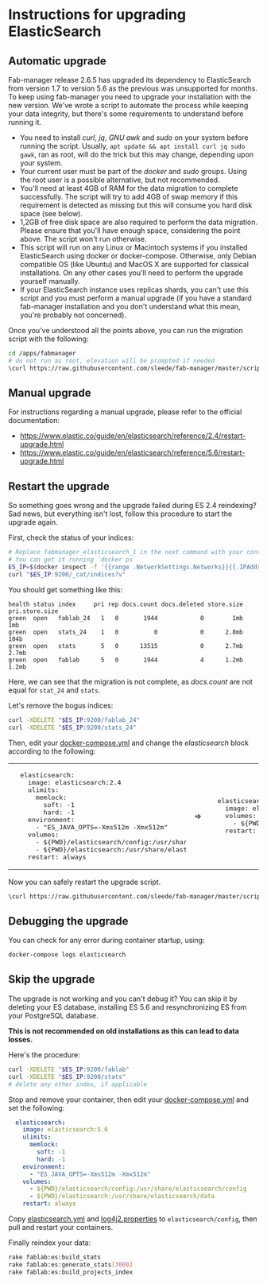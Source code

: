 # Instructions for upgrading ElasticSearch

## Automatic upgrade

Fab-manager release 2.6.5 has upgraded its dependency to ElasticSearch from version 1.7 to version 5.6 as the previous was unsupported for months.
To keep using fab-manager you need to upgrade your installation with the new version.
We've wrote a script to automate the process while keeping your data integrity, but there's some requirements to understand before running it.

- You need to install *curl*, *jq*, *GNU awk* and *sudo* on your system before running the script. 
  Usually, `apt update && apt install curl jq sudo gawk`, ran as root, will do the trick but this may change, depending upon your system.
- Your current user must be part of the *docker* and *sudo* groups. 
  Using the root user is a possible alternative, but not recommended.
- You'll need at least 4GB of RAM for the data migration to complete successfully.
  The script will try to add 4GB of swap memory if this requirement is detected as missing but this will consume you hard disk space (see below).
- 1,2GB of free disk space are also required to perform the data migration.
  Please ensure that you'll have enough space, considering the point above. The script won't run otherwise.
- This script will run on any Linux or Macintoch systems if you installed ElasticSearch using docker or docker-compose.
  Otherwise, only Debian compatible OS (like Ubuntu) and MacOS X are supported for classical installations. On any other cases you'll need to perform the upgrade yourself manually.
- If your ElasticSearch instance uses replicas shards, you can't use this script and you must perform a manual upgrade (if you have a standard fab-manager installation and you don't understand what this mean, you're probably not concerned).

Once you've understood all the points above, you can run the migration script with the following:

```bash
cd /apps/fabmanager
# do not run as root, elevation will be prompted if needed
\curl https://raw.githubusercontent.com/sleede/fab-manager/master/scripts/elastic-upgrade.sh | bash
```

## Manual upgrade

For instructions regarding a manual upgrade, please refer to the official documentation:

- https://www.elastic.co/guide/en/elasticsearch/reference/2.4/restart-upgrade.html
- https://www.elastic.co/guide/en/elasticsearch/reference/5.6/restart-upgrade.html

## Restart the upgrade

So something goes wrong and the upgrade failed during ES 2.4 reindexing? 
Sad news, but everything isn't lost, follow this procedure to start the upgrade again.

First, check the status of your indices:

```bash
# Replace fabmanager_elasticsearch_1 in the next command with your container's name. 
# You can get it running `docker ps`
ES_IP=$(docker inspect -f '{{range .NetworkSettings.Networks}}{{.IPAddress}}{{end}}' fabmanager_elasticsearch_1)
curl "$ES_IP:9200/_cat/indices?v"
```

You should get something like this:
```
health status index     pri rep docs.count docs.deleted store.size pri.store.size 
green  open   fablab_24   1   0       1944            0        1mb            1mb 
green  open   stats_24    1   0          0            0      2.8mb           104b 
green  open   stats       5   0      13515            0      2.7mb          2.7mb 
green  open   fablab      5   0       1944            4      1.2mb          1.2mb 
```

Here, we can see that the migration is not complete, as *docs.count* are not equal for `stat_24` and `stats`.

Let's remove the bogus indices:

```bash
curl -XDELETE "$ES_IP:9200/fablab_24"
curl -XDELETE "$ES_IP:9200/stats_24"
```

Then, edit your [docker-compose.yml](../docker/docker-compose.yml) and change the *elasticsearch* block according to the following: 

<table>
<tr><td>
<pre style="max-width:350px; overflow-y: scroll">
  elasticsearch:
    image: elasticsearch:2.4
    ulimits:
      memlock:
        soft: -1
        hard: -1
    environment:
      - "ES_JAVA_OPTS=-Xms512m -Xmx512m"
    volumes:
      - ${PWD}/elasticsearch/config:/usr/share/elasticsearch/config
      - ${PWD}/elasticsearch:/usr/share/elasticsearch/data
    restart: always
</pre>
</td>
<td>
=>
</td>
<td>
<pre style="max-width:350px; overflow-y: scroll">
  elasticsearch:
    image: elasticsearch:1.7
    volumes:
      - ${PWD}/elasticsearch:/usr/share/elasticsearch/data
    restart: always
</pre>
</td></tr>
</table>

Now you can safely restart the upgrade script.

```bash
\curl https://raw.githubusercontent.com/sleede/fab-manager/master/scripts/elastic-upgrade.sh | bash
```

## Debugging the upgrade

You can check for any error during container startup, using:

```bash
docker-compose logs elasticsearch 
```

## Skip the upgrade

The upgrade is not working and you can't debug it?
You can skip it by deleting your ES database, installing ES 5.6 and resynchronizing ES from your PostgreSQL database.

**This is not recommended on old installations as this can lead to data losses.**

Here's the procedure:

```bash
curl -XDELETE "$ES_IP:9200/fablab"
curl -XDELETE "$ES_IP:9200/stats"
# delete any other index, if applicable
```
Stop and remove your container, then edit your [docker-compose.yml](../docker/docker-compose.yml) and set the following:

```yml
  elasticsearch:
    image: elasticsearch:5.6
    ulimits:
      memlock:
        soft: -1
        hard: -1
    environment:
      - "ES_JAVA_OPTS=-Xms512m -Xmx512m"
    volumes:
      - ${PWD}/elasticsearch/config:/usr/share/elasticsearch/config
      - ${PWD}/elasticsearch:/usr/share/elasticsearch/data
    restart: always
```

Copy [elasticsearch.yml](../docker/elasticsearch.yml) and [log4j2.properties](../docker/log4j2.properties) to `elasticsearch/config`, then pull and restart your containers.

Finally reindex your data:
```bash
rake fablab:es:build_stats
rake fablab:es:generate_stats[3000]
rake fablab:es:build_projects_index
```
